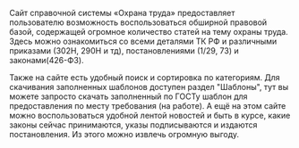 Сайт справочной системы «Охрана труда» предоставляет пользователю возможность воспользоваться обширной правовой базой, содержащей огромное количество статей на тему охраны труда.
Здесь можно ознакомиться со всеми деталями ТК РФ и различными приказами (302Н, 290Н и тд), постановлениями (1/29, 73) и законами(426-Ф3).

Также на сайте есть удобный поиск и сортировка по категориям. Для скачивания заполненных шаблонов доступен раздел "Шаблоны", тут вы можете запросто скачать заполненный по ГОСТу шаблон для предоставления по месту требования (на работе).
А ещё на этом сайте можно воспользоваться удобной лентой новостей и быть в курсе, какие законы сейчас принимаются, указы подписываются и издаются постановления. Из этого можно извлечь огромную выгоду.